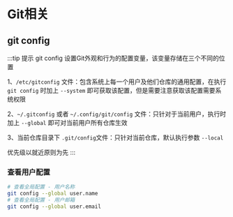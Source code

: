 
# Git相关

## git config

:::tip 提示
git config 设置Git外观和行为的配置变量，该变量存储在三个不同的位置

1、`/etc/gitconfig` 文件：包含系统上每一个用户及他们仓库的通用配置，在执行 `git config` 时加上 `--system` 即可获取该配置，但是需要注意获取该配置需要系统权限

2、`~/.gitconfig` 或者 `~/.config/git/config` 文件：只针对于当前用户，执行时加上 `--global` 即可对当前用户所有仓库生效

3、当前仓库目录下 `.git/config`文件：只针对当前仓库，默认执行参数 `--local`

优先级以就近原则为先
:::

### 查看用户配置

```bash
# 查看全局配置 - 用户名称
git config --global user.name
# 查看全局配置 - 用户邮箱
git config --global user.email

```
